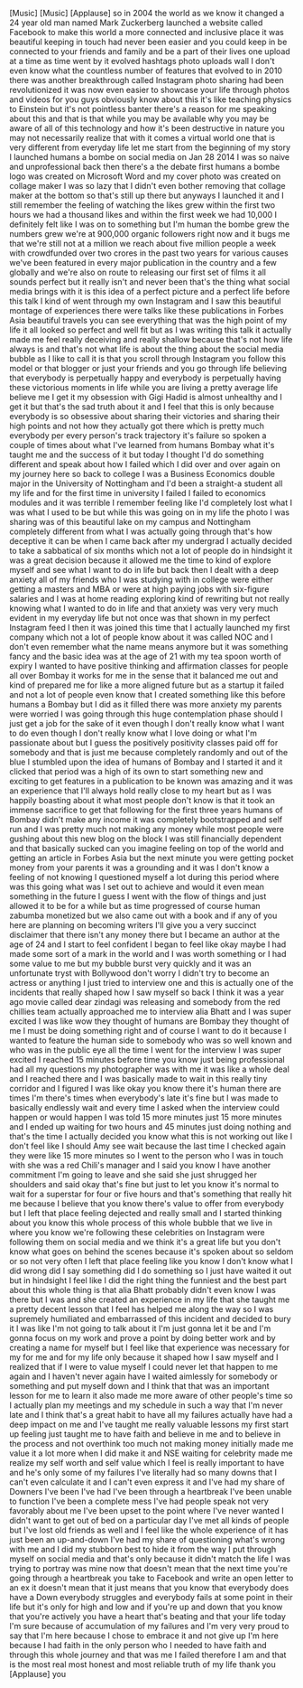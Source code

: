 
[Music]
[Music]
[Applause]
so in 2004 the world as we know it
changed a 24 year old man named Mark
Zuckerberg launched a website called
Facebook to make this world a more
connected and inclusive place it was
beautiful
keeping in touch had never been easier
and you could keep in be connected to
your friends and family and be a part of
their lives one upload at a time as time
went by it evolved hashtags photo
uploads wall I don&#39;t even know what the
countless number of features that
evolved to in 2010 there was another
breakthrough called Instagram photo
sharing had been revolutionized it was
now even easier to showcase your life
through photos and videos for you guys
obviously know about this it&#39;s like
teaching physics to Einstein but it&#39;s
not pointless banter there&#39;s a reason
for me speaking about this and that is
that while you may be available why you
may be aware of all of this technology
and how it&#39;s been destructive in nature
you may not necessarily realize that
with it comes a virtual world one that
is very different from everyday life let
me start from the beginning of my story
I launched humans a bombe on social
media on Jan 28 2014 I was so naive and
unprofessional back then there&#39;s a the
debate first humans a bombe logo was
created on Microsoft Word and my cover
photo was created on collage maker I was
so lazy that I didn&#39;t even bother
removing that collage maker at the
bottom so that&#39;s still up there but
anyways I launched it and I still
remember the feeling of watching the
likes grew within the first two hours we
had a thousand likes and within the
first week we had 10,000 I definitely
felt like I was on to something
but I&#39;m human the bombe grew the numbers
grew we&#39;re at 900,000 organic followers
right now and it bugs me that we&#39;re
still not at a million we reach about
five million people a week with
crowdfunded over two crores in the past
two years for various causes we&#39;ve been
featured in every major publication in
the country and a few globally and we&#39;re
also on route to releasing our first set
of films
it all sounds perfect but it really
isn&#39;t and never been that&#39;s the thing
what social media brings with it is this
idea of a perfect picture and a perfect
life before this talk I kind of went
through my own Instagram and I saw this
beautiful montage of experiences there
were talks like these publications in
Forbes Asia beautiful travels you can
see everything that was the high point
of my life it all looked so perfect and
well fit but as I was writing this talk
it actually made me feel really
deceiving and really shallow because
that&#39;s not how life always is and that&#39;s
not what life is about
the thing about the social media bubble
as I like to call it is that you scroll
through Instagram you follow this model
or that blogger or just your friends and
you go through life believing that
everybody is perpetually happy and
everybody is perpetually having these
victorious moments in life while you are
living a pretty average life believe me
I get it my obsession with Gigi Hadid is
almost unhealthy and I get it but that&#39;s
the sad truth about it and I feel that
this is only because everybody is so
obsessive about sharing their victories
and sharing their high points and not
how they actually got there which is
pretty much everybody per every person&#39;s
track trajectory it&#39;s failure so spoken
a couple of times about
what I&#39;ve learned from humans Bombay
what it&#39;s taught me and the success of
it but today I thought I&#39;d do something
different and speak about how I failed
which I did over and over again on my
journey here so back to college I was a
Business Economics double major in the
University of Nottingham and I&#39;d been a
straight-a student all my life and for
the first time in university I failed I
failed to economics modules and it was
terrible I remember feeling like I&#39;d
completely lost what I was what I used
to be but while this was going on in my
life the photo I was sharing was of this
beautiful lake on my campus and
Nottingham completely different from
what I was actually going through that&#39;s
how deceptive it can be when I came back
after my undergrad I actually decided to
take a sabbatical of six months which
not a lot of people do in hindsight it
was a great decision because it allowed
me the time to kind of explore myself
and see what I want to do in life but
back then I dealt with a deep anxiety
all of my friends who I was studying
with in college were either getting a
masters and MBA or were at high paying
jobs with six-figure salaries and I was
at home reading exploring kind of
rewriting but not really knowing what I
wanted to do in life and that anxiety
was very very much evident in my
everyday life but not once was that
shown in my perfect Instagram feed I
then it was joined this time that I
actually launched my first company which
not a lot of people know about it was
called NOC and I don&#39;t even remember
what the name means anymore but it was
something fancy and the basic idea was
at the age of 21 with my tea spoon worth
of expiry
I wanted to have positive thinking and
affirmation classes for people all over
Bombay it works for me in the sense that
it balanced me out and kind of prepared
me for like a more aligned future but as
a startup it failed and not a lot of
people even know that I created
something like this before humans a
Bombay but I did as it filled there was
more anxiety my parents were worried I
was going through this huge
contemplation phase should I just get a
job for the sake of it even though I
don&#39;t really know what I want to do even
though I don&#39;t really know what I love
doing or what I&#39;m passionate about but I
guess the positively positivity classes
paid off for somebody and that is just
me
because completely randomly and out of
the blue I stumbled upon the idea of
humans of Bombay and I started it and it
clicked that period was a high of its
own to start something new and exciting
to get features in a publication to be
known was amazing and it was an
experience that I&#39;ll always hold really
close to my heart but as I was happily
boasting about it what most people don&#39;t
know is that it took an immense
sacrifice to get that following for the
first three years humans of Bombay
didn&#39;t make any income it was completely
bootstrapped and self run and I was
pretty much not making any money while
most people were gushing about this new
blog on the block I was still
financially dependent and that basically
sucked
can you imagine feeling on top of the
world and getting an article in Forbes
Asia but the next minute you were
getting pocket money from your parents
it was a grounding and it was I don&#39;t
know a feeling of not knowing I
questioned myself a lot during this
period where was this going what was I
set out to achieve and would it even
mean something in the future I guess I
went with the flow of things and just
allowed it to be for a while but as time
progressed of course human zabumba
monetized
but we also came out with a book and if
any of you here are planning on becoming
writers I&#39;ll give you a very succinct
disclaimer that there isn&#39;t any money
there but I became an author at the age
of 24 and I start to feel confident I
began to feel like okay maybe I had made
some sort of a mark in the world and I
was worth something or I had some value
to me but my bubble burst very quickly
and it was an unfortunate tryst with
Bollywood don&#39;t worry I didn&#39;t try to
become an actress or anything I just
tried to interview one and this is
actually one of the incidents that
really shaped how I saw myself so back I
think it was a year ago movie called
dear zindagi was releasing and somebody
from the red chillies team actually
approached me to interview
alia Bhatt and I was super excited I was
like wow they thought of humans are
Bombay they thought of me
I must be doing something right and of
course I want to do it because I wanted
to feature the human side to somebody
who was so well known and who was in the
public eye all the time I went for the
interview I was super excited I reached
15 minutes before time you know just
being professional
had all my questions my photographer was
with me it was like a whole deal and I
reached there and I was basically made
to wait in this really tiny corridor and
I figured I was like okay you know there
it&#39;s human there are times I&#39;m
there&#39;s times when everybody&#39;s late it&#39;s
fine but I was made to basically
endlessly wait and every time I asked
when the interview could happen or would
happen I was told 15 more minutes just
15 more minutes and I ended up waiting
for two hours and 45 minutes just doing
nothing and that&#39;s the time I actually
decided you know what this is not
working out like I don&#39;t feel like I
should Amy see wait because the last
time I checked again they were like 15
more minutes so I went to the person who
I was in touch with she was a red
Chili&#39;s manager and I said you know I
have another commitment I&#39;m going to
leave and she said she just shrugged her
shoulders and said okay that&#39;s fine but
just to let you know it&#39;s normal to wait
for a superstar for four or five hours
and that&#39;s something that really hit me
because I believe that you know there&#39;s
value to offer from everybody but I left
that place feeling dejected and really
small and I started thinking about you
know this whole process of this whole
bubble that we live in where you know
we&#39;re following these celebrities on
Instagram were following them on social
media and we think it&#39;s a great life but
you don&#39;t know what goes on behind the
scenes because it&#39;s spoken about so
seldom or so not very often I left that
place feeling like you know I don&#39;t know
what I did wrong did I say something did
I do something so I just have waited it
out but in hindsight I feel like I did
the right thing the funniest and the
best part about this whole thing is that
alia Bhatt probably didn&#39;t even know I
was there but I was and she created an
experience in my life
that she taught me a pretty decent
lesson that I feel has helped me along
the way so I was supremely humiliated
and embarrassed of this incident and
decided to bury it I was like I&#39;m not
going to talk about it
I&#39;m just gonna let it be and I&#39;m gonna
focus on my work and prove a point by
doing better work and by creating a name
for myself but I feel like that
experience was necessary for my for me
and for my life only because it shaped
how I saw myself and I realized that if
I were to value myself I could never let
that happen to me again and I haven&#39;t
never again have I waited aimlessly for
somebody or something and put myself
down and I think that that was an
important lesson for me to learn it also
made me more aware of other people&#39;s
time so I actually plan my meetings and
my schedule in such a way that I&#39;m never
late and I think that&#39;s a great habit to
have all my failures actually have had a
deep impact on me and I&#39;ve taught me
really valuable lessons my first start
up feeling just taught me to have faith
and believe in me and to believe in the
process and not overthink too much not
making money initially made me value it
a lot more when I did make it and NSE
waiting for celebrity made me realize my
self worth and self value which I feel
is really important to have and he&#39;s
only some of my failures I&#39;ve literally
had so many downs that I can&#39;t even
calculate it and I can&#39;t even express it
and I&#39;ve had my share of Downers I&#39;ve
been I&#39;ve had I&#39;ve been through a
heartbreak I&#39;ve been unable to function
I&#39;ve been a complete mess I&#39;ve had
people speak not very favorably about me
I&#39;ve been upset to the point where I&#39;ve
never wanted I didn&#39;t want to get out of
bed on a particular day I&#39;ve met all
kinds of people but I&#39;ve lost old
friends as well and I feel like the
whole experience of it has just been an
up-and-down I&#39;ve had my share of
questioning what&#39;s wrong with me and I
did my stubborn best to hide it from the
way I put through myself
on social media and that&#39;s only because
it didn&#39;t match the life I was trying to
portray was mine now that doesn&#39;t mean
that the next time you&#39;re going through
a heartbreak you take to Facebook and
write an open letter to an ex it doesn&#39;t
mean that it just means that you know
that everybody does have a Down
everybody struggles and everybody fails
at some point in their life but it&#39;s
only for high and low and if you&#39;re up
and down that you know that you&#39;re
actively you have a heart that&#39;s beating
and that your life today I&#39;m sure
because of accumulation of my failures
and I&#39;m very very proud to say that I&#39;m
here because I chose to embrace it and
not give up I&#39;m here because I had faith
in the only person who I needed to have
faith and through this whole journey and
that was me
I failed therefore I am and that is the
most real most honest and most reliable
truth of my life thank you
[Applause]
you
